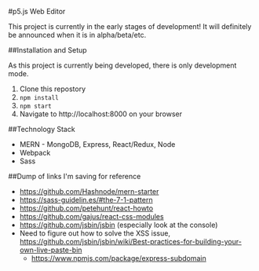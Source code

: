 #p5.js Web Editor

This project is currently in the early stages of development! It will definitely be announced when it is in alpha/beta/etc. 

##Installation and Setup

As this project is currently being developed, there is only development mode.

1. Clone this repostory
2. `npm install`
3. `npm start`
4. Navigate to http://localhost:8000 on your browser

##Technology Stack
* MERN - MongoDB, Express, React/Redux, Node
* Webpack
* Sass

##Dump of links I'm saving for reference

* https://github.com/Hashnode/mern-starter
* https://sass-guidelin.es/#the-7-1-pattern
* https://github.com/petehunt/react-howto
* https://github.com/gajus/react-css-modules
* https://github.com/jsbin/jsbin (especially look at the console)
* Need to figure out how to solve the XSS issue, https://github.com/jsbin/jsbin/wiki/Best-practices-for-building-your-own-live-paste-bin
	* https://www.npmjs.com/package/express-subdomain
